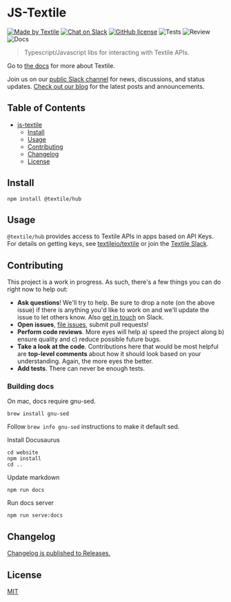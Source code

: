 # JS-Textile

[![Made by Textile](https://img.shields.io/badge/made%20by-Textile-informational.svg?style=popout-square)](https://textile.io)
[![Chat on Slack](https://img.shields.io/badge/slack-slack.textile.io-informational.svg?style=popout-square)](https://slack.textile.io)
[![GitHub license](https://img.shields.io/github/license/textileio/js-textile.svg?style=popout-square)](./LICENSE)
![Tests](https://github.com/textileio/js-threads/workflows/Test/badge.svg)
![Review](https://github.com/textileio/js-threads/workflows/Review/badge.svg)
![Docs](https://github.com/textileio/js-threads/workflows/Docs/badge.svg)

> Typescript/Javascript libs for interacting with Textile APIs.

Go to [the docs](https://docs.textile.io/) for more about Textile.

Join us on our [public Slack channel](https://slack.textile.io/) for news, discussions, and status updates. [Check out our blog](https://medium.com/textileio) for the latest posts and announcements.

## Table of Contents

- [js-textile](#js-textile)
  - [Install](#install)
  - [Usage](#usage)
  - [Contributing](#contributing)
  - [Changelog](#changelog)
  - [License](#license)

## Install

`npm install @textile/hub`

## Usage

`@textile/hub` provides access to Textile APIs in apps based on API Keys. For details on getting keys, see [textileio/textile](https://docs.textile.io/hub/) or join the [Textile Slack](https://slack.textile.io).

## Contributing

This project is a work in progress. As such, there's a few things you can do right now to help out:

- **Ask questions**! We'll try to help. Be sure to drop a note (on the above issue) if there is anything you'd like to work on and we'll update the issue to let others know. Also [get in touch](https://slack.textile.io) on Slack.
- **Open issues**, [file issues](https://github.com/textileio/js-textile/issues), submit pull requests!
- **Perform code reviews**. More eyes will help a) speed the project along b) ensure quality and c) reduce possible future bugs.
- **Take a look at the code**. Contributions here that would be most helpful are **top-level comments** about how it should look based on your understanding. Again, the more eyes the better.
- **Add tests**. There can never be enough tests.

### Building docs

On mac, docs require gnu-sed.

```
brew install gnu-sed
```

Follow `brew info gnu-sed` instructions to make it default sed.

Install Docusaurus

```
cd website
npm install
cd ..
```

Update markdown

```
npm run docs
```

Run docs server

```
npm run serve:docs
```

## Changelog

[Changelog is published to Releases.](https://github.com/textileio/js-textile/releases)

## License

[MIT](LICENSE)
